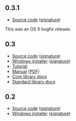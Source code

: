 ## 0.3.1

* [Source code][0.3.1-tar] ([signature][0.3.1-tar-sig])

[0.3.1-tar]: http://dl.rust-lang.org/dist/rust-0.3.1.tar.gz
[0.3.1-tar-sig]: http://dl.rust-lang.org/dist/rust-0.3.1.tar.gz.asc

This was an OS X bugfix release.

## 0.3

* [Source code][0.3-tar] ([signature][0.3-tar-sig])
* [Windows installer][0.3-exe] ([signature][0.3-exe-sig])
* [Tutorial][0.3-tutorial]
* [Manual][0.3-manual] ([PDF][0.3-manual-pdf])
* [Core library docs][0.3-core]
* [Standard library docs][0.3-std]

[0.3-tar]: http://dl.rust-lang.org/dist/rust-0.3.tar.gz
[0.3-tar-sig]: http://dl.rust-lang.org/dist/rust-0.3.tar.gz.asc
[0.3-exe]: http://dl.rust-lang.org/dist/rust-0.3-install.exe
[0.3-exe-sig]: http://dl.rust-lang.org/dist/rust-0.3-install.exe.asc
[0.3-tutorial]: http://doc.rust-lang.org/doc/0.3/tutorial.html
[0.3-manual]: http://doc.rust-lang.org/doc/0.3/rust.html
[0.3-manual-pdf]: http://doc.rust-lang.org/doc/0.3/rust.pdf
[0.3-core]: http://doc.rust-lang.org/doc/0.3/core/index.html
[0.3-std]: http://doc.rust-lang.org/doc/0.3/std/index.html

## 0.2

* [Source code][0.2-tar] ([signature][0.2-tar-sig])
* [Windows installer][0.2-exe] ([signature][0.2-exe-sig])

[0.2-tar]: http://dl.rust-lang.org/dist/rust-0.2.tar.gz
[0.2-tar-sig]: http://dl.rust-lang.org/dist/rust-0.2.tar.gz.asc
[0.2-exe]: http://dl.rust-lang.org/dist/rust-0.2-install.exe
[0.2-exe-sig]: http://dl.rust-lang.org/dist/rust-0.2-install.exe.asc
